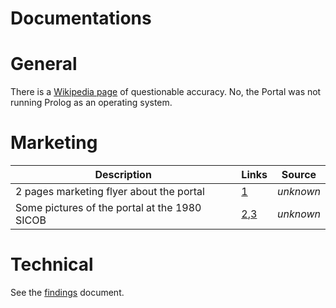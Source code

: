 Documentations
==============

# General

There is a [Wikipedia page](https://en.wikipedia.org/wiki/Portal_(computer)) of questionable accuracy. No, the Portal was not running Prolog as an operating system.

# Marketing

Description | Links | Source
------------|-------| ------
2 pages marketing flyer about the portal | [1](plaquette_portal.pdf) | *unknown*
Some pictures of the portal at the 1980 SICOB | [2](portal_au_sicob.pdf),[3](portal_au_sicob2.pdf) | *unknown*

# Technical

See the [findings](findings.md) document.


